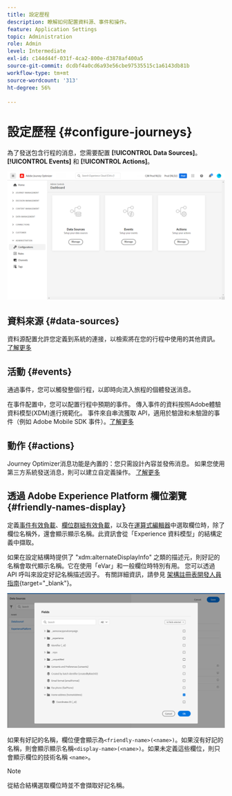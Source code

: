 ```yaml
---
title: 設定歷程
description: 瞭解如何配置資料源、事件和操作。
feature: Application Settings
topic: Administration
role: Admin
level: Intermediate
exl-id: c144d44f-031f-4ca2-800e-d3878af400a5
source-git-commit: dcdbf4a0cd6a93e56cbe97535515c1a6143db81b
workflow-type: tm+mt
source-wordcount: '313'
ht-degree: 56%

---
```


# 設定歷程 {#configure-journeys}

為了發送包含行程的消息，您需要配置 **[!UICONTROL Data Sources]**。 **[!UICONTROL Events]** 和 **[!UICONTROL Actions]**。

![](../assets/admin-menu.png)

## 資料來源 {#data-sources}

資料源配置允許您定義到系統的連接，以檢索將在您的行程中使用的其他資訊。 [了解更多](../../using/datasource/about-data-sources.md)

## 活動 {#events}

通過事件，您可以觸發整個行程，以即時向流入旅程的個體發送消息。

在事件配置中，您可以配置行程中預期的事件。 傳入事件的資料按照Adobe體驗資料模型(XDM)進行規範化。 事件來自串流獲取 API，適用於驗證和未驗證的事件（例如 Adobe Mobile SDK 事件）。[了解更多](../../using/event/about-events.md)

## 動作 {#actions}

Journey Optimizer消息功能是內置的：您只需設計內容並發佈消息。 如果您使用第三方系統發送消息，則可以建立自定義操作。 [了解更多](../../using/action/action.md)

## 透過 Adobe Experience Platform 欄位瀏覽 {#friendly-names-display}

定義[事件有效負載](../event/about-creating.md#define-the-payload-fields)、[欄位群組有效負載](../datasource/configure-data-sources.md#define-field-groups)，以及在[運算式編輯器](../building-journeys/expression/expressionadvanced.md)中選取欄位時，除了欄位名稱外，還會顯示顯示名稱。此資訊會從「Experience 資料模型」的結構定義中擷取。

如果在設定結構時提供了 &quot;xdm:alternateDisplayInfo&quot; 之類的描述元，則好記的名稱會取代顯示名稱。它在使用「eVar」和一般欄位時特別有用。 您可以透過 API 呼叫來設定好記名稱描述因子。 有關詳細資訊，請參見 [架構註冊表開發人員指南](https://experienceleague.adobe.com/docs/experience-platform/xdm/api/getting-started.html?lang=zh-Hant){target=&quot;_blank&quot;}。

![](../assets/xdm-from-descriptors.png)

如果有好記的名稱，欄位便會顯示為`<friendly-name>(<name>)`。如果沒有好記的名稱，則會顯示顯示名稱`<display-name>(<name>)`。如果未定義這些欄位，則只會顯示欄位的技術名稱 `<name>`。

>[!NOTE]
>
>從結合結構選取欄位時並不會擷取好記名稱。
